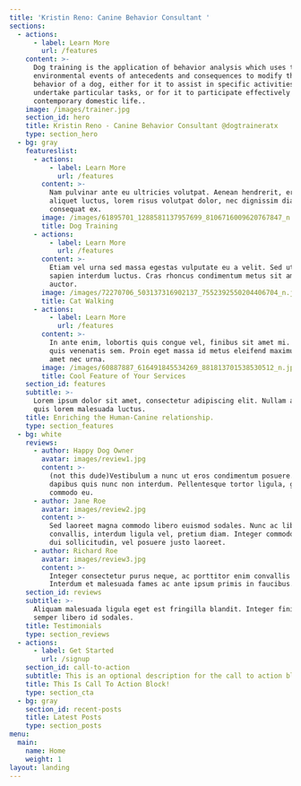 ```yaml
---
title: 'Kristin Reno: Canine Behavior Consultant '
sections:
  - actions:
      - label: Learn More
        url: /features
    content: >-
      Dog training is the application of behavior analysis which uses the
      environmental events of antecedents and consequences to modify the
      behavior of a dog, either for it to assist in specific activities or
      undertake particular tasks, or for it to participate effectively in
      contemporary domestic life..
    image: /images/trainer.jpg
    section_id: hero
    title: Kristin Reno - Canine Behavior Consultant @dogtraineratx
    type: section_hero
  - bg: gray
    featureslist:
      - actions:
          - label: Learn More
            url: /features
        content: >-
          Nam pulvinar ante eu ultricies volutpat. Aenean hendrerit, eros sed
          aliquet luctus, lorem risus volutpat dolor, nec dignissim diam neque
          consequat ex.
        image: /images/61895701_1288581137957699_8106716009620767847_n.jpg
        title: Dog Training
      - actions:
          - label: Learn More
            url: /features
        content: >-
          Etiam vel urna sed massa egestas vulputate eu a velit. Sed ut nisl nec
          sapien interdum luctus. Cras rhoncus condimentum metus sit amet
          auctor.
        image: /images/72270706_503137316902137_7552392550204406704_n.jpg
        title: Cat Walking
      - actions:
          - label: Learn More
            url: /features
        content: >-
          In ante enim, lobortis quis congue vel, finibus sit amet mi. Aenean
          quis venenatis sem. Proin eget massa id metus eleifend maximus sit
          amet nec urna.
        image: /images/60887887_616491845534269_881813701538530512_n.jpg
        title: Cool Feature of Your Services
    section_id: features
    subtitle: >-
      Lorem ipsum dolor sit amet, consectetur adipiscing elit. Nullam a metus
      quis lorem malesuada luctus.
    title: Enriching the Human-Canine relationship.
    type: section_features
  - bg: white
    reviews:
      - author: Happy Dog Owner
        avatar: images/review1.jpg
        content: >-
          (not this dude)Vestibulum a nunc ut eros condimentum posuere. Nullam
          dapibus quis nunc non interdum. Pellentesque tortor ligula, gravida ac
          commodo eu.
      - author: Jane Roe
        avatar: images/review2.jpg
        content: >-
          Sed laoreet magna commodo libero euismod sodales. Nunc ac libero
          convallis, interdum ligula vel, pretium diam. Integer commodo sem at
          dui sollicitudin, vel posuere justo laoreet.
      - author: Richard Roe
        avatar: images/review3.jpg
        content: >-
          Integer consectetur purus neque, ac porttitor enim convallis vitae.
          Interdum et malesuada fames ac ante ipsum primis in faucibus.
    section_id: reviews
    subtitle: >-
      Aliquam malesuada ligula eget est fringilla blandit. Integer finibus
      semper libero id sodales. 
    title: Testimonials
    type: section_reviews
  - actions:
      - label: Get Started
        url: /signup
    section_id: call-to-action
    subtitle: This is an optional description for the call to action block.
    title: This Is Call To Action Block!
    type: section_cta
  - bg: gray
    section_id: recent-posts
    title: Latest Posts
    type: section_posts
menu:
  main:
    name: Home
    weight: 1
layout: landing
---
```


